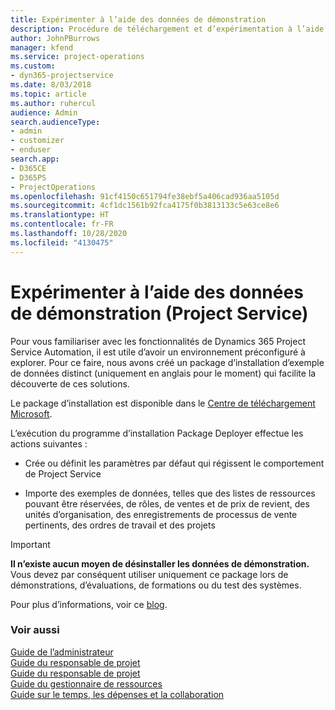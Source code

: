 ```yaml
---
title: Expérimenter à l’aide des données de démonstration
description: Procédure de téléchargement et d’expérimentation à l’aide des données de démonstration pour Project Service Automation
author: JohnPBurrows
manager: kfend
ms.service: project-operations
ms.custom:
- dyn365-projectservice
ms.date: 8/03/2018
ms.topic: article
ms.author: ruhercul
audience: Admin
search.audienceType:
- admin
- customizer
- enduser
search.app:
- D365CE
- D365PS
- ProjectOperations
ms.openlocfilehash: 91cf4150c651794fe38ebf5a406cad936aa5105d
ms.sourcegitcommit: 4cf1dc1561b92fca4175f0b3813133c5e63ce8e6
ms.translationtype: HT
ms.contentlocale: fr-FR
ms.lasthandoff: 10/28/2020
ms.locfileid: "4130475"
---
```

# <a name="experiment-with-demo-data-project-service"></a>Expérimenter à l’aide des données de démonstration (Project Service)

Pour vous familiariser avec les fonctionnalités de Dynamics 365 Project Service Automation, il est utile d’avoir un environnement préconfiguré à explorer. Pour ce faire, nous avons créé un package d’installation d’exemple de données distinct (uniquement en anglais pour le moment) qui facilite la découverte de ces solutions. 

Le package d’installation est disponible dans le [Centre de téléchargement Microsoft](https://go.microsoft.com/fwlink/?linkid=859966).  

L’exécution du programme d’installation Package Deployer effectue les actions suivantes : 
  
-   Crée ou définit les paramètres par défaut qui régissent le comportement de Project Service  
  
-   Importe des exemples de données, telles que des listes de ressources pouvant être réservées, de rôles, de ventes et de prix de revient, des unités d’organisation, des enregistrements de processus de vente pertinents, des ordres de travail et des projets    
  
> [!IMPORTANT]
> **Il n’existe aucun moyen de désinstaller les données de démonstration.** Vous devez par conséquent utiliser uniquement ce package lors de démonstrations, d’évaluations, de formations ou du test des systèmes.

Pour plus d’informations, voir ce [blog](https://blogs.msdn.microsoft.com/crm/2017/10/24/microsoft-dynamics-365-for-field-service-and-project-service-automation-sample-data).





  
### <a name="see-also"></a>Voir aussi  
 [Guide de l’administrateur](../psa/admin-guide.md)   
 [Guide du responsable de projet](../psa/account-manager-guide.md)   
 [Guide du responsable de projet](../psa/project-manager-guide.md)   
 [Guide du gestionnaire de ressources](../psa/resource-manager-guide.md)   
 [Guide sur le temps, les dépenses et la collaboration](../psa/time-expense-collaboration-guide.md)
